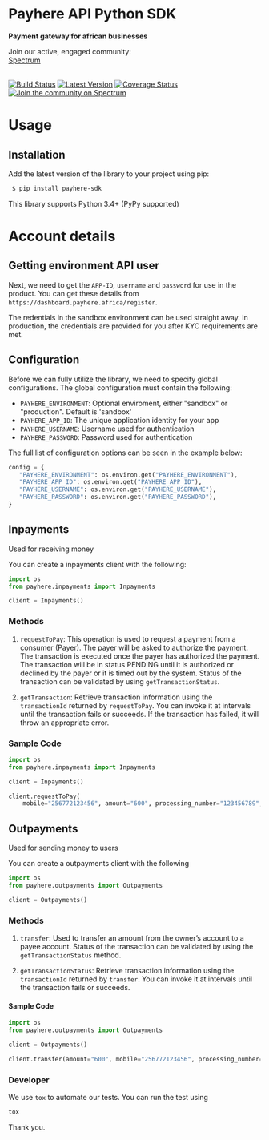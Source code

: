 # Payhere API Python SDK</h1>

<strong>Payment gateway for african businesses</strong>

<div>
  Join our active, engaged community: <br>
  <a href="https://spectrum.chat/payhere-api-sdk/">Spectrum</a>
  <br><br>
</div>


[![Build Status](https://travis-ci.com/rileydigitalservices/payhere-python-sdk.svg?branch=master)](https://travis-ci.com/rileydigitalservices/payhere-python-sdk)
[![Latest Version](https://img.shields.io/pypi/v/tox-travis.svg)](https://badge.fury.io/js/payhere-python-sdk)
[![Coverage Status](https://coveralls.io/repos/github/rileydigitalservices/payhere-python-sdk/badge.svg?branch=master)](https://coveralls.io/github/rileydigitalservices/payhere-python-sdk?branch=master)
[![Join the community on Spectrum](https://withspectrum.github.io/badge/badge.svg)](https://spectrum.chat/payhere-api-developers/)


# Usage

## Installation

Add the latest version of the library to your project using pip:

```bash
 $ pip install payhere-sdk
```

This library supports Python 3.4+ (PyPy supported)

# Account details

## Getting environment API user

Next, we need to get the `APP-ID`, `username` and `password` for use in the product. You can get these details from `https://dashboard.payhere.africa/register`.

The redentials in the sandbox environment can be used straight away. In production, the credentials are provided for you after KYC requirements are met.

## Configuration

Before we can fully utilize the library, we need to specify global configurations. The global configuration must contain the following:

* `PAYHERE_ENVIRONMENT`: Optional enviroment, either "sandbox" or "production". Default is 'sandbox'
* `PAYHERE_APP_ID`: The unique application identity for your app
* `PAYHERE_USERNAME`: Username used for authentication
* `PAYHERE_PASSWORD`: Password used for authentication

The full list of configuration options can be seen in the example below:

 ```python
 config = {
    "PAYHERE_ENVIRONMENT": os.environ.get("PAYHERE_ENVIRONMENT"),
    "PAYHERE_APP_ID": os.environ.get("PAYHERE_APP_ID"),
    "PAYHERE_USERNAME": os.environ.get("PAYHERE_USERNAME"),
    "PAYHERE_PASSWORD": os.environ.get("PAYHERE_PASSWORD"),
}
```

## Inpayments
Used for receiving money

You can create a inpayments client with the following:

```python
import os
from payhere.inpayments import Inpayments

client = Inpayments()
```

### Methods

1. `requestToPay`: This operation is used to request a payment from a consumer (Payer). The payer will be asked to authorize the payment. The transaction is executed once the payer has authorized the payment. The transaction will be in status PENDING until it is authorized or declined by the payer or it is timed out by the system. Status of the transaction can be validated by using `getTransactionStatus`.

2. `getTransaction`: Retrieve transaction information using the `transactionId` returned by `requestToPay`. You can invoke it at intervals until the transaction fails or succeeds. If the transaction has failed, it will throw an appropriate error.

### Sample Code

```python
import os
from payhere.inpayments import Inpayments

client = Inpayments()

client.requestToPay(
    mobile="256772123456", amount="600", processing_number="123456789", narration="dd")
```

## Outpayments

Used for sending money to users

You can create a outpayments client with the following

```python
import os
from payhere.outpayments import Outpayments

client = Outpayments()
```

### Methods

1. `transfer`: Used to transfer an amount from the owner’s account to a payee account. Status of the transaction can be validated by using the `getTransactionStatus` method.

2. `getTransactionStatus`: Retrieve transaction information using the `transactionId` returned by `transfer`. You can invoke it at intervals until the transaction fails or succeeds.

#### Sample Code

```python
import os
from payhere.outpayments import Outpayments

client = Outpayments()

client.transfer(amount="600", mobile="256772123456", processing_number="123456789", narration="dd")

```

### Developer
We use `tox` to automate our tests. You can run the test using

```python
tox
```
Thank you.

